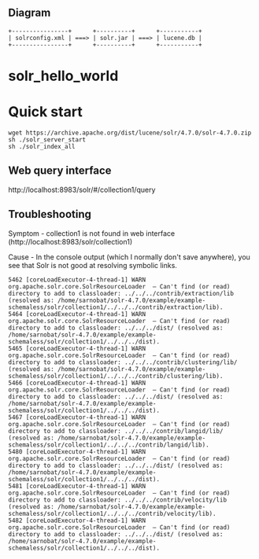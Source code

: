 ## Diagram

    +----------------+      +----------+      +-----------+
    | solrconfig.xml | ===> | solr.jar | ===> | lucene.db |
    +----------------+      +----------+      +-----------+


solr_hello_world
================

# Quick start

    wget https://archive.apache.org/dist/lucene/solr/4.7.0/solr-4.7.0.zip
    sh ./solr_server_start
    sh ./solr_index_all

Web query interface
-------------------
http://localhost:8983/solr/#/collection1/query

Troubleshooting
---------------

Symptom - collection1 is not found in web interface (http://localhost:8983/solr/collection1)

Cause - In the console output (which I normally don't save anywhere), you see that Solr is not good at resolving symbolic links.
```
5462 [coreLoadExecutor-4-thread-1] WARN  org.apache.solr.core.SolrResourceLoader  – Can't find (or read) directory to add to classloader: ../../../contrib/extraction/lib (resolved as: /home/sarnobat/solr-4.7.0/example/example-schemaless/solr/collection1/../../../contrib/extraction/lib).
5464 [coreLoadExecutor-4-thread-1] WARN  org.apache.solr.core.SolrResourceLoader  – Can't find (or read) directory to add to classloader: ../../../dist/ (resolved as: /home/sarnobat/solr-4.7.0/example/example-schemaless/solr/collection1/../../../dist).
5465 [coreLoadExecutor-4-thread-1] WARN  org.apache.solr.core.SolrResourceLoader  – Can't find (or read) directory to add to classloader: ../../../contrib/clustering/lib/ (resolved as: /home/sarnobat/solr-4.7.0/example/example-schemaless/solr/collection1/../../../contrib/clustering/lib).
5466 [coreLoadExecutor-4-thread-1] WARN  org.apache.solr.core.SolrResourceLoader  – Can't find (or read) directory to add to classloader: ../../../dist/ (resolved as: /home/sarnobat/solr-4.7.0/example/example-schemaless/solr/collection1/../../../dist).
5467 [coreLoadExecutor-4-thread-1] WARN  org.apache.solr.core.SolrResourceLoader  – Can't find (or read) directory to add to classloader: ../../../contrib/langid/lib/ (resolved as: /home/sarnobat/solr-4.7.0/example/example-schemaless/solr/collection1/../../../contrib/langid/lib).
5480 [coreLoadExecutor-4-thread-1] WARN  org.apache.solr.core.SolrResourceLoader  – Can't find (or read) directory to add to classloader: ../../../dist/ (resolved as: /home/sarnobat/solr-4.7.0/example/example-schemaless/solr/collection1/../../../dist).
5481 [coreLoadExecutor-4-thread-1] WARN  org.apache.solr.core.SolrResourceLoader  – Can't find (or read) directory to add to classloader: ../../../contrib/velocity/lib (resolved as: /home/sarnobat/solr-4.7.0/example/example-schemaless/solr/collection1/../../../contrib/velocity/lib).
5482 [coreLoadExecutor-4-thread-1] WARN  org.apache.solr.core.SolrResourceLoader  – Can't find (or read) directory to add to classloader: ../../../dist/ (resolved as: /home/sarnobat/solr-4.7.0/example/example-schemaless/solr/collection1/../../../dist).
```


